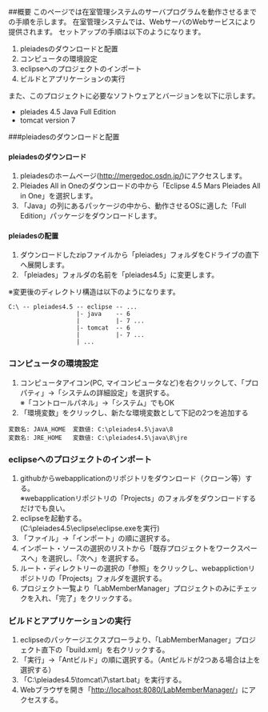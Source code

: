 ﻿##概要
このページでは在室管理システムのサーバプログラムを動作させるまでの手順を示します。
在室管理システムでは、WebサーバのWebサービスにより提供されます。
セットアップの手順は以下のようになります。

1. pleiadesのダウンロードと配置
1. コンピュータの環境設定
1. eclipseへのプロジェクトのインポート
1. ビルドとアプリケーションの実行

また、このプロジェクトに必要なソフトウェアとバージョンを以下に示します。
- pleiades 4.5 Java Full Edition
- tomcat version 7

###pleiadesのダウンロードと配置

#### pleiadesのダウンロード

1. pleiadesのホームページ(<http://mergedoc.osdn.jp/>)にアクセスします。
1. Pleiades All in Oneのダウンロードの中から「Eclipse 4.5 Mars Pleiades All in One」を選択します。
1. 「Java」の列にあるパッケージの中から、動作させるOSに適した「Full Edition」パッケージをダウンロードします。

#### pleiadesの配置

1. ダウンロードしたzipファイルから「pleiades」フォルダをCドライブの直下へ展開します。
1. 「pleiades」フォルダの名前を「pleiades4.5」に変更します。

※変更後のディレクトリ構造は以下のようになります。
```
C:\ -- pleiades4.5 -- eclipse -- ...
                   |- java    -- 6
                   |          |- 7 ...
                   |- tomcat  -- 6
                   |          |- 7 ...
                   | ...
```

### コンピュータの環境設定

1. コンピュータアイコン(PC, マイコンピュータなど)を右クリックして、「プロパティ」→「システムの詳細設定」を選択する。  
   ※「コントロールパネル」→「システム」でもOK
1. 「環境変数」をクリックし、新たな環境変数として下記の2つを追加する
```
変数名: JAVA_HOME  変数値: C:\pleiades4.5\java\8
変数名: JRE_HOME   変数値: C:\pleiades4.5\java\8\jre
```

### eclipseへのプロジェクトのインポート

1. githubからwebapplicationのリポジトリをダウンロード（クローン等）する。  
   ※webapplicationリポジトリの「Projects」のフォルダをダウンロードするだけでも良い。
1. eclipseを起動する。  
   (C:\pleiades4.5\eclipse\eclipse.exeを実行)
1. 「ファイル」→「インポート」の順に選択する。
1. インポート・ソースの選択のリストから「既存プロジェクトをワークスペースへ」を選択し、「次へ」を選択する。
1. ルート・ディレクトリーの選択の「参照」をクリックし、webapplictionリポジトリの「Projects」フォルダを選択する。
1. プロジェクト一覧より「LabMemberManager」プロジェクトのみにチェックを入れ、「完了」をクリックする。

### ビルドとアプリケーションの実行

1. eclipseのパッケージエクスプローラより、「LabMemberManager」プロジェクト直下の「build.xml」を右クリックする。
1. 「実行」→「Antビルド」の順に選択する。（Antビルドが2つある場合は上を選択する）
1. 「C:\pleiades4.5\tomcat\7\start.bat」を実行する。
1. Webブラウザを開き「<http://localhost:8080/LabMemberManager/>」にアクセスする。
